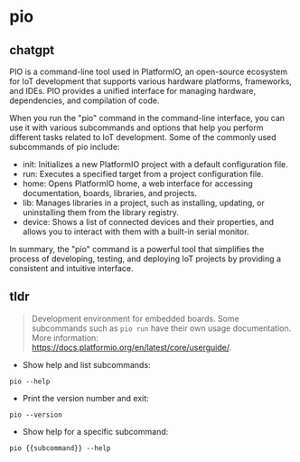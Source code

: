 # pio 
## chatgpt 
PIO is a command-line tool used in PlatformIO, an open-source ecosystem for IoT development that supports various hardware platforms, frameworks, and IDEs. PIO provides a unified interface for managing hardware, dependencies, and compilation of code. 

When you run the "pio" command in the command-line interface, you can use it with various subcommands and options that help you perform different tasks related to IoT development. Some of the commonly used subcommands of pio include:

- init: Initializes a new PlatformIO project with a default configuration file.
- run: Executes a specified target from a project configuration file.
- home: Opens PlatformIO home, a web interface for accessing documentation, boards, libraries, and projects.
- lib: Manages libraries in a project, such as installing, updating, or uninstalling them from the library registry.
- device: Shows a list of connected devices and their properties, and allows you to interact with them with a built-in serial monitor.

In summary, the "pio" command is a powerful tool that simplifies the process of developing, testing, and deploying IoT projects by providing a consistent and intuitive interface. 

## tldr 
 
> Development environment for embedded boards.
> Some subcommands such as `pio run` have their own usage documentation.
> More information: <https://docs.platformio.org/en/latest/core/userguide/>.

- Show help and list subcommands:

`pio --help`

- Print the version number and exit:

`pio --version`

- Show help for a specific subcommand:

`pio {{subcommand}} --help`
